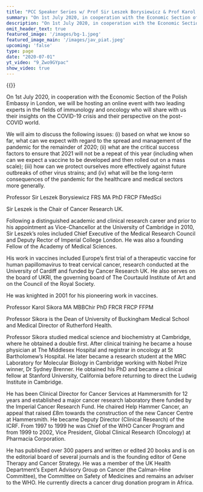 ```yaml
---
title: "PCC Speaker Series w/ Prof Sir Leszek Borysiewicz & Prof Karol Sikora"
summary: "On 1st July 2020, in cooperation with the Economic Section of the Polish Embassy in London, we will be hosting an online event with two leading experts in the fields of immunology and oncology who will share with us their insights on the COVID-19 crisis and their perspective on the post-COVID world."
description: "On 1st July 2020, in cooperation with the Economic Section of the Polish Embassy in London, we will be hosting an online event with two leading experts in the fields of immunology and oncology who will share with us their insights on the COVID-19 crisis and their perspective on the post-COVID world."
omit_header_text: true
featured_image: '/images/bg-1.jpeg'
featured_image_main: '/images/jav_piat.jpeg'
upcoming: 'false'
type: page
date: "2020-07-01"
yt_video: "9_Zwo9GYpac"
show_video: true
---
```


{{<youtube id="9_Zwo9GYpac">}}

On 1st July 2020, in cooperation with the Economic Section of the Polish Embassy in London, we will be hosting an online event with two leading experts in the fields of immunology and oncology who will share with us their insights on the COVID-19 crisis and their perspective on the post-COVID world.

We will aim to discuss the following issues: (i) based on what we know so far, what can we expect with regard to the spread and management of the pandemic for the remainder of 2020; (ii) what are the critical success factors to ensure that 2021 will not be a repeat of this year (including when can we expect a vaccine to be developed and then rolled out on a mass scale); (iii) how can we protect ourselves more effectively against future outbreaks of other virus strains; and (iv) what will be the long-term consequences of the pandemic for the healthcare and medical sectors more generally.

Professor Sir Leszek Borysiewicz FRS MA PhD FRCP FMedSci

Sir Leszek is the Chair of Cancer Research UK.

Following a distinguished academic and clinical research career and prior to his appointment as Vice-Chancellor at the University of Cambridge in 2010, Sir Leszek’s roles included Chief Executive of the Medical Research Council and Deputy Rector of Imperial College London. He was also a founding Fellow of the Academy of Medical Sciences.

His work in vaccines included Europe’s first trial of a therapeutic vaccine for human papillomavirus to treat cervical cancer, research conducted at the University of Cardiff and funded by Cancer Research UK. He also serves on the board of UKRI, the governing board of The Courtauld Institute of Art and on the Council of the Royal Society.

He was knighted in 2001 for his pioneering work in vaccines.

Professor Karol Sikora MA MBBChir PhD FRCR FRCP FFPM

Professor Sikora is the Dean of University of Buckingham Medical School and Medical Director of Rutherford Health.

Professor Sikora studied medical science and biochemistry at Cambridge, where he obtained a double first. After clinical training he became a house physician at The Middlesex Hospital and registrar in oncology at St Bartholomew’s Hospital. He later became a research student at the MRC Laboratory for Molecular Biology in Cambridge working with Nobel Prize winner, Dr Sydney Brenner. He obtained his PhD and became a clinical fellow at Stanford University, California before returning to direct the Ludwig Institute in Cambridge.

He has been Clinical Director for Cancer Services at Hammersmith for 12 years and established a major cancer research laboratory there funded by the Imperial Cancer Research Fund. He chaired Help Hammer Cancer, an appeal that raised £8m towards the construction of the new Cancer Centre at Hammersmith. He became Deputy Director (Clinical Research) of the ICRF. From 1997 to 1999 he was Chief of the WHO Cancer Program and from 1999 to 2002, Vice President, Global Clinical Research (Oncology) at Pharmacia Corporation.

He has published over 300 papers and written or edited 20 books and is on the editorial board of several journals and is the founding editor of Gene Therapy and Cancer Strategy. He was a member of the UK Health Department’s Expert Advisory Group on Cancer (the Calman-Hine Committee), the Committee on Safety of Medicines and remains an adviser to the WHO. He currently directs a cancer drug donation program in Africa.
